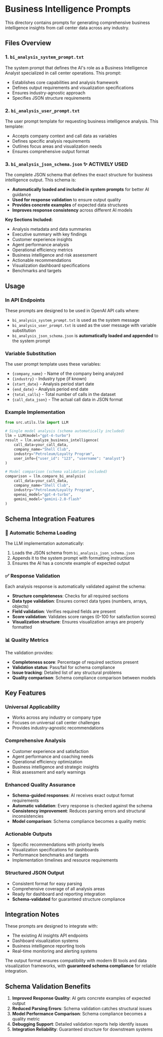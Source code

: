 # Business Intelligence Prompts

This directory contains prompts for generating comprehensive business intelligence insights from call center data across any industry.

## Files Overview

### 1. `bi_analysis_system_prompt.txt`
The system prompt that defines the AI's role as a Business Intelligence Analyst specialized in call center operations. This prompt:
- Establishes core capabilities and analysis framework
- Defines output requirements and visualization specifications
- Ensures industry-agnostic approach
- Specifies JSON structure requirements

### 2. `bi_analysis_user_prompt.txt`
The user prompt template for requesting business intelligence analysis. This template:
- Accepts company context and call data as variables
- Defines specific analysis requirements
- Outlines focus areas and visualization needs
- Ensures comprehensive output format

### 3. `bi_analysis_json_schema.json` ✨ **ACTIVELY USED**
The complete JSON schema that defines the exact structure for business intelligence output. This schema is:
- **Automatically loaded and included in system prompts** for better AI guidance
- **Used for response validation** to ensure output quality
- **Provides concrete examples** of expected data structures
- **Improves response consistency** across different AI models

**Key Sections Included:**
- Analysis metadata and data summaries
- Executive summary with key findings
- Customer experience insights
- Agent performance analysis
- Operational efficiency metrics
- Business intelligence and risk assessment
- Actionable recommendations
- Visualization dashboard specifications
- Benchmarks and targets

## Usage

### In API Endpoints
These prompts are designed to be used in OpenAI API calls where:
- `bi_analysis_system_prompt.txt` is used as the system message
- `bi_analysis_user_prompt.txt` is used as the user message with variable substitution
- `bi_analysis_json_schema.json` is **automatically loaded and appended** to the system prompt

### Variable Substitution
The user prompt template uses these variables:
- `{company_name}` - Name of the company being analyzed
- `{industry}` - Industry type (if known)
- `{start_date}` - Analysis period start date
- `{end_date}` - Analysis period end date
- `{total_calls}` - Total number of calls in the dataset
- `{call_data_json}` - The actual call data in JSON format

### Example Implementation
```python
from src.utils.llm import LLM

# Single model analysis (schema automatically included)
llm = LLM(model="gpt-4-turbo")
result = llm.analyze_business_intelligence(
    call_data=your_call_data,
    company_name="Shell Club",
    industry="Petroleum/Loyalty Program",
    user_info={"user_id": "123", "username": "analyst"}
)

# Model comparison (schema validation included)
comparison = llm.compare_bi_analysis(
    call_data=your_call_data,
    company_name="Shell Club",
    industry="Petroleum/Loyalty Program",
    openai_model="gpt-4-turbo",
    gemini_model="gemini-2.0-flash"
)
```

## Schema Integration Features

### 🔄 **Automatic Schema Loading**
The LLM implementation automatically:
1. Loads the JSON schema from `bi_analysis_json_schema.json`
2. Appends it to the system prompt with formatting instructions
3. Ensures the AI has a concrete example of expected output

### ✅ **Response Validation**
Each analysis response is automatically validated against the schema:
- **Structure completeness**: Checks for all required sections
- **Data type validation**: Ensures correct data types (numbers, arrays, objects)
- **Field validation**: Verifies required fields are present
- **Score validation**: Validates score ranges (0-100 for satisfaction scores)
- **Visualization structure**: Ensures visualization arrays are properly formatted

### 📊 **Quality Metrics**
The validation provides:
- **Completeness score**: Percentage of required sections present
- **Validation status**: Pass/fail for schema compliance
- **Issue tracking**: Detailed list of any structural problems
- **Quality comparison**: Schema compliance comparison between models

## Key Features

### Universal Applicability
- Works across any industry or company type
- Focuses on universal call center challenges
- Provides industry-agnostic recommendations

### Comprehensive Analysis
- Customer experience and satisfaction
- Agent performance and coaching needs
- Operational efficiency optimization
- Business intelligence and strategic insights
- Risk assessment and early warnings

### Enhanced Quality Assurance
- **Schema-guided responses**: AI receives exact output format requirements
- **Automatic validation**: Every response is checked against the schema
- **Consistency improvement**: Reduces parsing errors and structural inconsistencies
- **Model comparison**: Schema compliance becomes a quality metric

### Actionable Outputs
- Specific recommendations with priority levels
- Visualization specifications for dashboards
- Performance benchmarks and targets
- Implementation timelines and resource requirements

### Structured JSON Output
- Consistent format for easy parsing
- Comprehensive coverage of all analysis areas
- Ready for dashboard and reporting integration
- **Schema-validated** for guaranteed structure compliance

## Integration Notes

These prompts are designed to integrate with:
- The existing AI insights API endpoints
- Dashboard visualization systems
- Business intelligence reporting tools
- Real-time monitoring and alerting systems

The output format ensures compatibility with modern BI tools and data visualization frameworks, with **guaranteed schema compliance** for reliable integration.

## Schema Validation Benefits

1. **Improved Response Quality**: AI gets concrete examples of expected output
2. **Reduced Parsing Errors**: Schema validation catches structural issues
3. **Model Performance Comparison**: Schema compliance becomes a quality metric
4. **Debugging Support**: Detailed validation reports help identify issues
5. **Integration Reliability**: Guaranteed structure for downstream systems 
